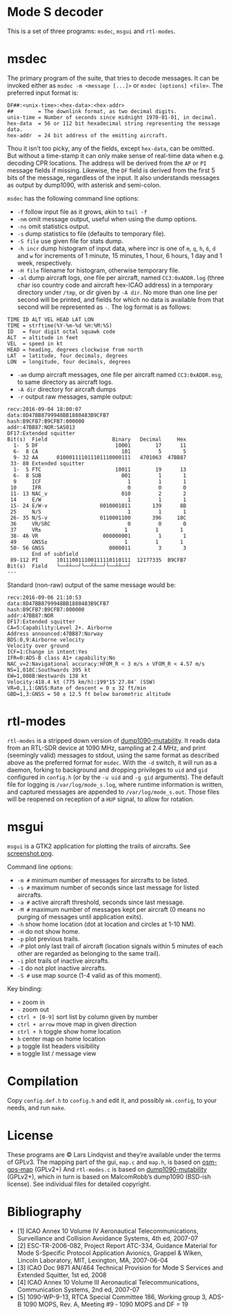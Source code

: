 # Mode S decoder
This is a set of three programs: `msdec`, `msgui` and `rtl-modes`.

# msdec
The primary program of the suite, that tries to decode messages.
It can be invoked either as `msdec -m <message [...]>` or `msdec [options] <file>`.
The preferred input format is:
````
DF##:<unix-time>:<hex-data>:<hex-addr>
##        = The downlink format, as two decimal digits.
unix-time = Number of seconds since midnight 1970-01-01, in decimal.
hex-data  = 56 or 112 bit hexadecimal string representing the message data.
hex-addr  = 24 bit address of the emitting aircraft.
````
Thou it isn’t too picky, any of the fields, except `hex-data`, can be omitted. But
without a time-stamp it can only make sense of real-time data when e.g. decoding
CPR locations. The address will be derived from the `AP` or `PI` message fields if missing.
Likewise, the `DF` field is derived from the first 5 bits of the message, regardless of the input.
It also understands messages as output by dump1090, with asterisk and semi-colon.

`msdec` has the following command line options:
* `-f` follow input file as it grows, akin to `tail -f`
* `-nm` omit message output, useful when using the dump options.
* `-ns` omit statistics output.
* `-s` dump statistics to file (defaults to temporary file).
* `-S file` use given file for stats dump.
* `-h incr` dump histogram of input data, where incr is one
        of `m`, `q`, `h`, `6`, `d` and `w` for increments of
        1 minute, 15 minutes, 1 hour, 6 hours, 1 day and 1 week, respectively.
* `-H file` filename for histogram, otherwise temporary file.
* `-al` dump aircraft logs, one file per aircraft, named `CC3:0xADDR.log`
        (three char iso country code and aircraft hex-ICAO address) in
        a temporary directory under `/tmp`, or dir given by `-A dir`.
        No more than one line per second will be printed, and fields for which
        no data is available from that second will be represented as `-`.
        The log format is as follows:
````
TIME ID ALT VEL HEAD LAT LON
TIME = strftime(%Y-%m-%d %H:%M:%S)
ID   = four digit octal squawk code
ALT  = altitude in feet
VEL  = speed in kt
HEAD = heading, degrees clockwise from north
LAT  = latitude, four decimals, degrees
LON  = longitude, four decimals, degrees
````
* `-am` dump aircraft messages, one file per aircraft named `CC3:0xADDR.msg`, to
        same directory as aircraft logs.
* `-A dir` directory for aircraft dumps
* `-r` output raw messages, sample output:
````
recv:2016-09-04 18:00:07
data:8D47BB8799948BB1880483B9CFB7
hash:B9CFB7:B9CFB7:000000
addr:47BB87:NOR:SAS013
DF17:Extended squitter
Bit(s)  Field                     Binary   Decimal     Hex
  1-  5 DF                         10001        17      11
  6-  8 CA                           101         5       5
  9- 32 AA      010001111011101110000111   4701063  47BB87
 33- 88 Extended squitter
  1-  5 FTC                        10011        19      13
  6-  8 SUB                          001         1       1
  9     ICF                            1         1       1
 10     IFR                            0         0       0
 11- 13 NAC_v                        010         2       2
 14     E/W                            1         1       1
 15- 24 E/W-v                 0010001011       139      8B
 25     N/S                            1         1       1
 26- 35 N/S-v                 0110001100       396     18C
 36     VR/SRC                         0         0       0
 37     VR±                           1         1       1
 38- 46 VR                     000000001         1       1
 49     GNSS±                         1         1       1
 50- 56 GNSS                     0000011         3       3
        End of subfield
 89-112 PI      101110011100111110110111  12177335  B9CFB7
Bit(s)  Field   └──┴┴──┘└──┴┴──┘└──┴┴──┘
---
````
Standard (non-raw) output of the same message would be:
````
recv:2016-09-06 21:10:53
data:8D47BB8799948BB1880483B9CFB7
hash:B9CFB7:B9CFB7:000000
addr:47BB87:NOR
DF17:Extended squitter
CA=5:Capability:Level 2+. Airborne
Address announced:47BB87:Norway
BDS:0,9:Airborne velocity
Velocity over ground
ICF=1:Change in intent:Yes
IFR=0:ADS-B class A1+ capability:No
NAC_v=2:Navigational accuracy:HFOM_R < 3 m/s ∧ VFOM_R < 4.57 m/s
NS=1,018C:Southwards 395 kt
EW=1,008B:Westwards 138 kt
Velocity:418.4 kt (775 km/h):199°15′27.84″ (SSW)
VR=0,1,1:GNSS:Rate of descent = 0 ± 32 ft/min
GBD=1,3:GNSS = 50 ± 12.5 ft below barometric altitude
````


# rtl-modes

`rtl-modes` is a stripped down version of
[dump1090-mutability](https://github.com/mutability/dump1090).
It reads data from an RTL-SDR device at 1090 MHz, sampling at 2.4 MHz,
and print (seemingly valid) messages to stdout, using the same format
as described above as the preferred format for `msdec`.
With the `-d` switch, it will run as a daemon, forking to background
and dropping privileges to `uid` and `gid` configured in `config.h`
(or by the `-u uid` and `-g gid` arguments). The default file for
logging is `/var/log/mode_s.log`, where runtime information is written,
and captured messages are appended to `/var/log/mode_s.out`. Those files
will be reopened on reception of a `HUP` signal, to allow for rotation.


# msgui

`msgui` is a GTK2 application for plotting the trails of aircrafts. See 
[screenshot.png](https://raw.githubusercontent.com/e5150/msdec/master/screenshot.png).

Command line options:
* `-m #` minimum number of messages for aircrafts to be listed.
* `-s #` maximum number of seconds since last message for listed aircrafts.
* `-a #` active aircraft threshold, seconds since last message.
* `-M #` maximum number of messages kept per aircraft (0 means no
         purging of messages until application exits).
* `-h`   show home location (dot at location and circles at 1-10 NM).
* `-H`   do not show home.
* `-p`   plot previous trails.
* `-P`   plot only last trail of aircraft (location signals within 5 minutes of
         each other are regarded as belonging to the same trail).
* `-i`   plot trails of inactive aircrafts.
* `-I`   do not plot inactive aircrafts.
* `-S #` use map source (1-4 valid as of this moment).


Key binding:
* `+`   zoom in
* `-`   zoom out
* `ctrl + [0-9]` sort list by column given by number
* `ctrl + arrow` move map in given direction
* `ctrl + h` toggle show home location
* `h` center map on home location
* `p` toggle list headers visibility
* `m` toggle list / message view


# Compilation
Copy `config.def.h` to `config.h` and edit it, and possibly `mk.config`, to your needs, and run `make`.


# License
These programs are © Lars Lindqvist and they’re available under the terms of GPLv3.
The mapping part of the gui, `map.c` and `map.h`, is based on
[osm-gps-map](https://nzjrs.github.io/osm-gps-map/) (GPLv2+)
And `rtl-modes.c` is based on
[dump1090-mutability](https://github.com/mutability/dump1090) (GPLv2+), which in turn
is based on MalcomRobb’s dump1090 (BSD-ish license).
See individual files for detailed copyright.


# Bibliography

* [1] ICAO Annex 10 Volume IV Aeronautical Telecommunications,
        Surveillance and Collision Avoidance Systems, 4th ed, 2007-07
* [2] ESC-TR-2006-082, Project Report ATC-334, Guidance Material for
        Mode S-Specific Protocol Application Avionics, Grappel & Wiken,
        Lincoln Laboratory, MIT, Lexington, MA, 2007-06-04
* [3] ICAO Doc 9871 AN/464 Technical Provision for Mode S Services
        and Extended Squitter, 1st ed, 2008
* [4] ICAO Annex 10 Volume III Aeronautical Telecommunications,
        Communication Systems, 2nd ed, 2007-07
* [5] 1090-WP-9-13, RTCA Special Committee 186, Working group 3,
        ADS-B 1090 MOPS, Rev. A, Meeting #9 ‐ 1090 MOPS and DF = 19
